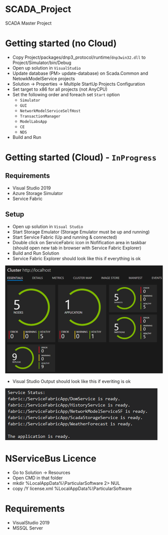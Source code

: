 # SCADA_Project
SCADA Master Project

# Getting started (no Cloud)
- Copy Project/packages/dnp3_protocol/runtime/`dnp3win32.dll` to Project/Simulator/bin/Debug
- Open up solution in `VisualStudio`
- Update database (PM> update-database) on Scada.Common and NetowkModelService projects
- Solution -> Properties -> Multiple StartUp Projects Configuration
- Set target to x86 for all projects (not AnyCPU)
- Set the following order and foreach set `Start` option
  - `Simulator`
  - `GUI`
  - `NetworkModelServiceSelfHost`
  - `TransactionManager`
  - `ModelLabsApp`
  - `CE`
  - `NDS`
- Build and Run

# Getting started (Cloud) - `InProgress`
## Requirements
- Visual Studio 2019
- Azure Storage Simulator
- Service Fabric
## Setup
- Open up solution in `Visual Studio`
- Start Storage Emulator (Storage Emulator must be up and running)
- Start Service Fabric (Up and running & connected)
- Double click on ServiceFabric icon in Nofification area in taskbar (should open new tab in browser with Service Fabric Explorer)
- Build and Run Solution
- Service Fabric Explorer should look like this if everything is ok

![sfe](https://raw.githubusercontent.com/vukisic/SCADA_Project/main/docs/sfe.png)

- Visual Studio Output should look like this if everiting is ok

![sfevl](https://raw.githubusercontent.com/vukisic/SCADA_Project/main/docs/sfev.png)


# NServiceBus Licence
- Go to Solution -> Resources
- Open CMD in that folder
- mkdir %LocalAppData%\ParticularSoftware 2> NUL
- copy /Y license.xml %LocalAppData%\ParticularSoftware

# Requirements
- VisualStudio 2019
- MSSQL Server
